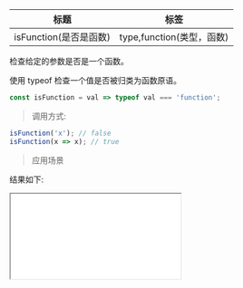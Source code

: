 | 标题                   | 标签                      |
| ---------------------- | ------------------------- |
| isFunction(是否是函数) | type,function(类型，函数) |

检查给定的参数是否是一个函数。

使用 typeof 检查一个值是否被归类为函数原语。

```js
const isFunction = val => typeof val === 'function';
```

> 调用方式:

```js
isFunction('x'); // false
isFunction(x => x); // true
```

> 应用场景

<div class="code-editor" data-url="codes/javascript/html/isFunction.html" data-language="html"></div>

结果如下:

<iframe src="codes/javascript/html/isFunction.html"></iframe>
